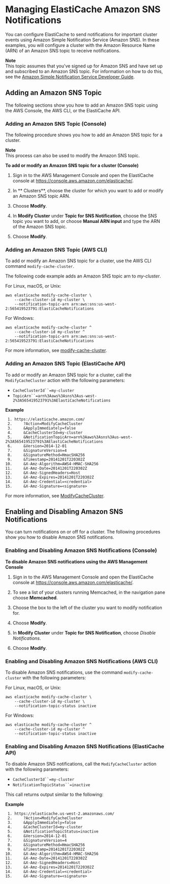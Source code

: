 # Managing ElastiCache Amazon SNS Notifications<a name="ECEvents.SNS"></a>

You can configure ElastiCache to send notifications for important cluster events using Amazon Simple Notification Service \(Amazon SNS\)\. In these examples, you will configure a cluster with the Amazon Resource Name \(ARN\) of an Amazon SNS topic to receive notifications\. 

**Note**  
This topic assumes that you've signed up for Amazon SNS and have set up and subscribed to an Amazon SNS topic\. For information on how to do this, see the [Amazon Simple Notification Service Developer Guide](https://docs.aws.amazon.com/sns/latest/dg/)\. 

## Adding an Amazon SNS Topic<a name="ECEvents.SNS.Adding"></a>

The following sections show you how to add an Amazon SNS topic using the AWS Console, the AWS CLI, or the ElastiCache API\.

### Adding an Amazon SNS Topic \(Console\)<a name="ECEvents.SNS.Adding.Console"></a>

 The following procedure shows you how to add an Amazon SNS topic for a cluster\. 

**Note**  
 This process can also be used to modify the Amazon SNS topic\. 

**To add or modify an Amazon SNS topic for a cluster \(Console\)**

1. Sign in to the AWS Management Console and open the ElastiCache console at [ https://console\.aws\.amazon\.com/elasticache/](https://console.aws.amazon.com/elasticache/)\.

1. In ** Clusters**, choose the cluster for which you want to add or modify an Amazon SNS topic ARN\.

1. Choose **Modify**\.

1. In **Modify Cluster** under **Topic for SNS Notification**, choose the SNS topic you want to add, or choose **Manual ARN input** and type the ARN of the Amazon SNS topic\. 

1. Choose **Modify**\.

### Adding an Amazon SNS Topic \(AWS CLI\)<a name="ECEvents.SNS.Adding.CLI"></a>

To add or modify an Amazon SNS topic for a cluster, use the AWS CLI command `modify-cache-cluster`\.

The following code example adds an Amazon SNS topic arn to *my\-cluster*\.

For Linux, macOS, or Unix:

```
aws elasticache modify-cache-cluster \
    --cache-cluster-id my-cluster \
    --notification-topic-arn arn:aws:sns:us-west-2:565419523791:ElastiCacheNotifications
```

For Windows:

```
aws elasticache modify-cache-cluster ^
    --cache-cluster-id my-cluster ^
    --notification-topic-arn arn:aws:sns:us-west-2:565419523791:ElastiCacheNotifications
```

For more information, see [modify\-cache\-cluster](https://docs.aws.amazon.com/cli/latest/reference/elasticache/modify-cache-cluster.html)\.

### Adding an Amazon SNS Topic \(ElastiCache API\)<a name="ECEvents.SNS.Adding.API"></a>

To add or modify an Amazon SNS topic for a cluster, call the `ModifyCacheCluster` action with the following parameters:
+ `CacheClusterId``=my-cluster`
+ `TopicArn``=arn%3Aaws%3Asns%3Aus-west-2%3A565419523791%3AElastiCacheNotifications`

**Example**  

```
 1. https://elasticache.amazon.com/
 2.     ?Action=ModifyCacheCluster
 3.     &ApplyImmediately=false
 4.     &CacheClusterId=my-cluster
 5.     &NotificationTopicArn=arn%3Aaws%3Asns%3Aus-west-2%3A565419523791%3AElastiCacheNotifications
 6.     &Version=2014-12-01
 7.     &SignatureVersion=4
 8.     &SignatureMethod=HmacSHA256
 9.     &Timestamp=20141201T220302Z
10.     &X-Amz-Algorithm=AWS4-HMAC-SHA256
11.     &X-Amz-Date=20141201T220302Z
12.     &X-Amz-SignedHeaders=Host
13.     &X-Amz-Expires=20141201T220302Z
14.     &X-Amz-Credential=<credential>
15.     &X-Amz-Signature=<signature>
```

For more information, see [ModifyCacheCluster](https://docs.aws.amazon.com/AmazonElastiCache/latest/APIReference/API_ModifyCacheCluster.html)\.

## Enabling and Disabling Amazon SNS Notifications<a name="ECEvents.SNS.Disabling"></a>

 You can turn notifications on or off for a cluster\. The following procedures show you how to disable Amazon SNS notifications\. 

### Enabling and Disabling Amazon SNS Notifications \(Console\)<a name="ECEvents.SNS.Disabling.Console"></a>

**To disable Amazon SNS notifications using the AWS Management Console**

1. Sign in to the AWS Management Console and open the ElastiCache console at [ https://console\.aws\.amazon\.com/elasticache/](https://console.aws.amazon.com/elasticache/)\.

1. To see a list of your clusters running Memcached, in the navigation pane choose **Memcached**\.

1. Choose the box to the left of the cluster you want to modify notification for\.

1. Choose **Modify**\.

1. In **Modify Cluster** under **Topic for SNS Notification**, choose *Disable Notifications*\.

1. Choose **Modify**\.

### Enabling and Disabling Amazon SNS Notifications \(AWS CLI\)<a name="ECEvents.SNS.Disabling.CLI"></a>

To disable Amazon SNS notifications, use the command `modify-cache-cluster` with the following parameters:

For Linux, macOS, or Unix:

```
aws elasticache modify-cache-cluster \
    --cache-cluster-id my-cluster \
    --notification-topic-status inactive
```

For Windows:

```
aws elasticache modify-cache-cluster ^
    --cache-cluster-id my-cluster ^
    --notification-topic-status inactive
```

### Enabling and Disabling Amazon SNS Notifications \(ElastiCache API\)<a name="ECEvents.SNS.Disabling.API"></a>

To disable Amazon SNS notifications, call the `ModifyCacheCluster` action with the following parameters:
+ `CacheClusterId``=my-cluster`
+ `NotificationTopicStatus``=inactive`

This call returns output similar to the following:

**Example**  

```
 1. https://elasticache.us-west-2.amazonaws.com/
 2.     ?Action=ModifyCacheCluster
 3.     &ApplyImmediately=false
 4.     &CacheClusterId=my-cluster
 5.     &NotificationTopicStatus=inactive
 6.     &Version=2014-12-01
 7.     &SignatureVersion=4
 8.     &SignatureMethod=HmacSHA256
 9.     &Timestamp=20141201T220302Z
10.     &X-Amz-Algorithm=AWS4-HMAC-SHA256
11.     &X-Amz-Date=20141201T220302Z
12.     &X-Amz-SignedHeaders=Host
13.     &X-Amz-Expires=20141201T220302Z
14.     &X-Amz-Credential=<credential>
15.     &X-Amz-Signature=<signature>
```
